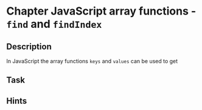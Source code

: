 # Chapter JavaScript array functions - `find` and `findIndex`

## Description

In JavaScript the array functions `keys` and `values`
can be used to get

## Task

## Hints

